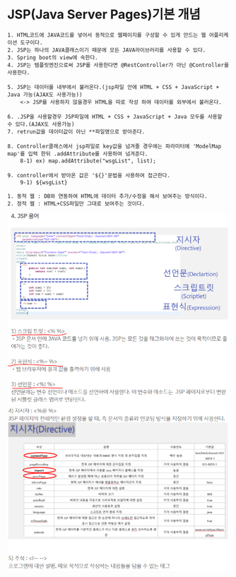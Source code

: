 # JSP(Java Server Pages)기본 개념

```
1. HTML코드에 JAVA코드를 넣어서 동적으로 웹페이지를 구성할 수 있게 만드는 웹 어플리케이션 도구이다.
2. JSP는 하나의 JAVA클래스이기 때문에 모든 JAVA라이브러리를 사용할 수 있다.
3. Spring boot의 view에 속한다.
4. JSP는 템플릿엔진으로써 JSP를 사용한다면 @RestController가 아닌 @Controller를 사용한다.

5. JSP는 데이터를 내부에서 불러온다.(jsp파일 안에 HTML + CSS + JavaScript + Java 가능(AJAX도 사용가능))
    <-> JSP를 사용하지 않을경우 HTML을 따로 작성 하여 데이터를 외부에서 불러온다.

6. .JSP을 사용할경우 JSP파일에 HTML + CSS + JavaScript + Java 모두를 사용할 수 있다.(AJAX도 사용가능)
7. retrun값을 데이터값이 아닌 **파일명으로 받아준다.

8. Controller클래스에서 jsp파일로 key값을 넘겨줄 경우에는 파라미터에 'ModelMap map'를 입력 한뒤 .addAttribute를 사용하여 넘겨준다.
    8-1) ex) map.addAttribute("wsgList", list);

9. controller에서 받아온 값은 '${}'문법을 사용하여 접근한다.
    9-1) ${wsgList}
```

```
1. 동적 웹 : DB와 연동하여 HTML에 데이터 추가/수정을 해서 보여주는 방식이다.
2. 정적 웹 : HTML+CSS파일만 그대로 보여주는 것이다.
```

<img src="./JSP기본설정/image/JSP용어.PNG" width= 700px; alt="" />
<img src="./JSP기본설정/image/JSP용어1.PNG" width= 700px; alt="" />
